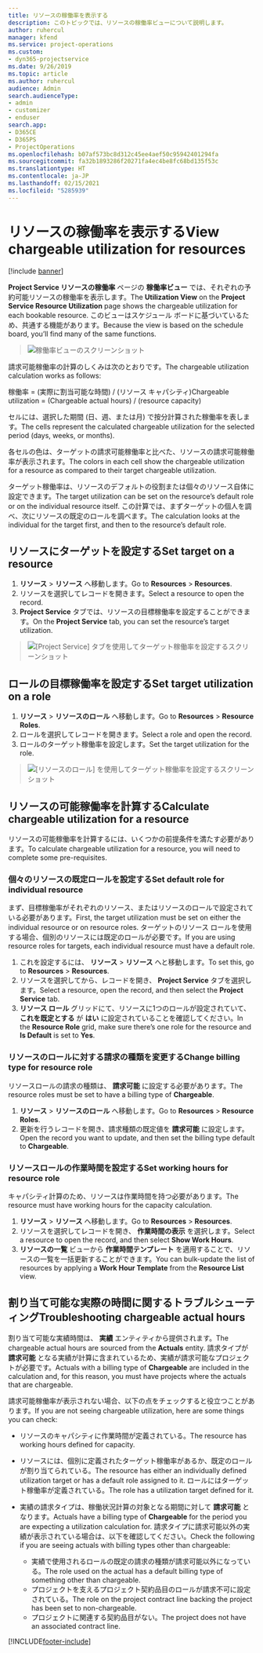 ```yaml
---
title: リソースの稼働率を表示する
description: このトピックでは、リソースの稼働率ビューについて説明します。
author: ruhercul
manager: kfend
ms.service: project-operations
ms.custom:
- dyn365-projectservice
ms.date: 9/26/2019
ms.topic: article
ms.author: ruhercul
audience: Admin
search.audienceType:
- admin
- customizer
- enduser
search.app:
- D365CE
- D365PS
- ProjectOperations
ms.openlocfilehash: b07af573bc8d312c45ee4aef50c95942401294fa
ms.sourcegitcommit: fa32b1893286f20271fa4ec4be8fc68bd135f53c
ms.translationtype: HT
ms.contentlocale: ja-JP
ms.lasthandoff: 02/15/2021
ms.locfileid: "5285939"
---
```

# <a name="view-chargeable-utilization-for-resources"></a><span data-ttu-id="aa4ad-103">リソースの稼働率を表示する</span><span class="sxs-lookup"><span data-stu-id="aa4ad-103">View chargeable utilization for resources</span></span>

[!include [banner](../includes/psa-now-project-operations.md)]
 
<span data-ttu-id="aa4ad-104">**Project Service リソースの稼働率** ページの **稼働率ビュー** では、それぞれの予約可能リソースの稼働率を表示します。</span><span class="sxs-lookup"><span data-stu-id="aa4ad-104">The **Utilization View** on the **Project Service Resource Utilization** page shows the chargeable utilization for each bookable resource.</span></span> <span data-ttu-id="aa4ad-105">このビューはスケジュール ボードに基づいているため、共通する機能があります。</span><span class="sxs-lookup"><span data-stu-id="aa4ad-105">Because the view is based on the schedule board, you’ll find many of the same functions.</span></span>

> ![稼働率ビューのスクリーンショット](media/FAQ-utilization-1.png)
 

<span data-ttu-id="aa4ad-107">請求可能稼働率の計算のしくみは次のとおりです。</span><span class="sxs-lookup"><span data-stu-id="aa4ad-107">The chargeable utilization calculation works as follows:</span></span>

   <span data-ttu-id="aa4ad-108">稼働率 = (実際に割当可能な時間) / (リソース キャパシティ)</span><span class="sxs-lookup"><span data-stu-id="aa4ad-108">Chargeable utilization = (Chargeable actual hours) / (resource capacity)</span></span>

<span data-ttu-id="aa4ad-109">セルには、選択した期間 (日、週、または月) で按分計算された稼働率を表します。</span><span class="sxs-lookup"><span data-stu-id="aa4ad-109">The cells represent the calculated chargeable utilization for the selected period (days, weeks, or months).</span></span>

<span data-ttu-id="aa4ad-110">各セルの色は、ターゲットの請求可能稼働率と比べた、リソースの請求可能稼働率が表示されます。</span><span class="sxs-lookup"><span data-stu-id="aa4ad-110">The colors in each cell show the chargeable utilization for a resource as compared to their target chargeable utilization.</span></span> 

<span data-ttu-id="aa4ad-111">ターゲット稼働率は、リソースのデフォルトの役割または個々のリソース自体に設定できます。</span><span class="sxs-lookup"><span data-stu-id="aa4ad-111">The target utilization can be set on the resource’s default role or on the individual resource itself.</span></span> <span data-ttu-id="aa4ad-112">この計算では、まずターゲットの個人を調べ、次にリソースの既定のロールを調べます。</span><span class="sxs-lookup"><span data-stu-id="aa4ad-112">The calculation looks at the individual for the target first, and then to the resource’s default role.</span></span>

## <a name="set-target-on-a-resource"></a><span data-ttu-id="aa4ad-113">リソースにターゲットを設定する</span><span class="sxs-lookup"><span data-stu-id="aa4ad-113">Set target on a resource</span></span>

1. <span data-ttu-id="aa4ad-114">**リソース** \> **リソース** へ移動します。</span><span class="sxs-lookup"><span data-stu-id="aa4ad-114">Go to **Resources** \> **Resources**.</span></span> 
2. <span data-ttu-id="aa4ad-115">リソースを選択してレコードを開きます。</span><span class="sxs-lookup"><span data-stu-id="aa4ad-115">Select a resource to open the record.</span></span> 
3. <span data-ttu-id="aa4ad-116">**Project Service** タブでは、リソースの目標稼働率を設定することができます。</span><span class="sxs-lookup"><span data-stu-id="aa4ad-116">On the **Project Service** tab, you can set the resource’s target utilization.</span></span>

> ![[Project Service] タブを使用してターゲット稼働率を設定するスクリーンショット](media/FAQ-utilization-2.png)
 
## <a name="set-target-utilization-on-a-role"></a><span data-ttu-id="aa4ad-118">ロールの目標稼働率を設定する</span><span class="sxs-lookup"><span data-stu-id="aa4ad-118">Set target utilization on a role</span></span>

1. <span data-ttu-id="aa4ad-119">**リソース** \> **リソースのロール** へ移動します。</span><span class="sxs-lookup"><span data-stu-id="aa4ad-119">Go to **Resources** \> **Resource Roles**.</span></span> 
2. <span data-ttu-id="aa4ad-120">ロールを選択してレコードを開きます。</span><span class="sxs-lookup"><span data-stu-id="aa4ad-120">Select a role and open the record.</span></span> 
3. <span data-ttu-id="aa4ad-121">ロールのターゲット稼働率を設定します。</span><span class="sxs-lookup"><span data-stu-id="aa4ad-121">Set the target utilization for the role.</span></span>

> ![[リソースのロール] を使用してターゲット稼働率を設定するスクリーンショット](media/FAQ-utilization-3.png)
 
## <a name="calculate-chargeable-utilization-for-a-resource"></a><span data-ttu-id="aa4ad-123">リソースの可能稼働率を計算する</span><span class="sxs-lookup"><span data-stu-id="aa4ad-123">Calculate chargeable utilization for a resource</span></span>

<span data-ttu-id="aa4ad-124">リソースの可能稼働率を計算するには、いくつかの前提条件を満たす必要があります。</span><span class="sxs-lookup"><span data-stu-id="aa4ad-124">To calculate chargeable utilization for a resource, you will need to complete some pre-requisites.</span></span> 

### <a name="set-default-role-for-individual-resource"></a><span data-ttu-id="aa4ad-125">個々のリソースの既定ロールを設定する</span><span class="sxs-lookup"><span data-stu-id="aa4ad-125">Set default role for individual resource</span></span>

<span data-ttu-id="aa4ad-126">まず、目標稼働率がそれぞれのリソース、またはリソースのロールで設定されている必要があります。</span><span class="sxs-lookup"><span data-stu-id="aa4ad-126">First, the target utilization must be set on either the individual resource or on resource roles.</span></span> <span data-ttu-id="aa4ad-127">ターゲットのリソース ロールを使用する場合、個別のリソースには既定のロールが必要です。</span><span class="sxs-lookup"><span data-stu-id="aa4ad-127">If you are using resource roles for targets, each individual resource must have a default role.</span></span> 

1. <span data-ttu-id="aa4ad-128">これを設定するには、 **リソース** \> **リソース** へと移動します。</span><span class="sxs-lookup"><span data-stu-id="aa4ad-128">To set this, go to **Resources** \> **Resources**.</span></span> 
2. <span data-ttu-id="aa4ad-129">リソースを選択してから、レコードを開き、 **Project Service** タブを選択します。</span><span class="sxs-lookup"><span data-stu-id="aa4ad-129">Select a resource, open the record, and then select the **Project Service** tab.</span></span> 
3. <span data-ttu-id="aa4ad-130">**リソース ロール** グリッドにて、リソースに1つのロールが設定されていて、 **これを既定とする** が **はい** に設定されていることを確認してください。</span><span class="sxs-lookup"><span data-stu-id="aa4ad-130">In the **Resource Role** grid, make sure there’s one role for the resource and **Is Default** is set to **Yes**.</span></span>
 
### <a name="change-billing-type-for-resource-role"></a><span data-ttu-id="aa4ad-131">リソースのロールに対する請求の種類を変更する</span><span class="sxs-lookup"><span data-stu-id="aa4ad-131">Change billing type for resource role</span></span>

<span data-ttu-id="aa4ad-132">リソースロールの請求の種類は、 **請求可能** に設定する必要があります。</span><span class="sxs-lookup"><span data-stu-id="aa4ad-132">The resource roles must be set to have a billing type of **Chargeable**.</span></span> 

1. <span data-ttu-id="aa4ad-133">**リソース** \> **リソースのロール** へ移動します。</span><span class="sxs-lookup"><span data-stu-id="aa4ad-133">Go to **Resources** \> **Resource Roles**.</span></span> 
2. <span data-ttu-id="aa4ad-134">更新を行うレコードを開き、請求種類の既定値を **請求可能** に設定します。</span><span class="sxs-lookup"><span data-stu-id="aa4ad-134">Open the record you want to update, and then set the billing type default to **Chargeable**.</span></span>

### <a name="set-working-hours-for-resource-role"></a><span data-ttu-id="aa4ad-135">リソースロールの作業時間を設定する</span><span class="sxs-lookup"><span data-stu-id="aa4ad-135">Set working hours for resource role</span></span>
 
<span data-ttu-id="aa4ad-136">キャパシティ計算のため、リソースは作業時間を持つ必要があります。</span><span class="sxs-lookup"><span data-stu-id="aa4ad-136">The resource must have working hours for the capacity calculation.</span></span> 

1. <span data-ttu-id="aa4ad-137">**リソース** \> **リソース** へ移動します。</span><span class="sxs-lookup"><span data-stu-id="aa4ad-137">Go to **Resources** \> **Resources**.</span></span> 
2. <span data-ttu-id="aa4ad-138">リソースを選択してレコードを開き、 **作業時間の表示** を選択します。</span><span class="sxs-lookup"><span data-stu-id="aa4ad-138">Select a resource to open the record, and then select **Show Work Hours**.</span></span> 
3. <span data-ttu-id="aa4ad-139">**リソースの一覧** ビューから **作業時間テンプレート** を適用することで、リソースの一覧を一括更新することができます。</span><span class="sxs-lookup"><span data-stu-id="aa4ad-139">You can bulk-update the list of resources by applying a **Work Hour Template** from the **Resource List** view.</span></span>

## <a name="troubleshooting-chargeable-actual-hours"></a><span data-ttu-id="aa4ad-140">割り当て可能な実際の時間に関するトラブルシューティング</span><span class="sxs-lookup"><span data-stu-id="aa4ad-140">Troubleshooting chargeable actual hours</span></span>

<span data-ttu-id="aa4ad-141">割り当て可能な実績時間は、 **実績** エンティティから提供されます。</span><span class="sxs-lookup"><span data-stu-id="aa4ad-141">The chargeable actual hours are sourced from the **Actuals** entity.</span></span> <span data-ttu-id="aa4ad-142">請求タイプが **請求可能** となる実績が計算に含まれているため、実績が請求可能なプロジェクトが必要です。</span><span class="sxs-lookup"><span data-stu-id="aa4ad-142">Actuals with a billing type of **Chargeable** are included in the calculation and, for this reason, you must have projects where the actuals that are chargeable.</span></span>

<span data-ttu-id="aa4ad-143">請求可能稼働率が表示されない場合、以下の点をチェックすると役立つことがあります。</span><span class="sxs-lookup"><span data-stu-id="aa4ad-143">If you are not seeing chargeable utilization, here are some things you can check:</span></span>

- <span data-ttu-id="aa4ad-144">リソースのキャパシティに作業時間が定義されている。</span><span class="sxs-lookup"><span data-stu-id="aa4ad-144">The resource has working hours defined for capacity.</span></span>
- <span data-ttu-id="aa4ad-145">リソースには、個別に定義されたターゲット稼働率があるか、既定のロールが割り当てられている。</span><span class="sxs-lookup"><span data-stu-id="aa4ad-145">The resource has either an individually defined utilization target or has a default role assigned to it.</span></span> <span data-ttu-id="aa4ad-146">ロールにはターゲット稼働率が定義されている。</span><span class="sxs-lookup"><span data-stu-id="aa4ad-146">The role has a utilization target defined for it.</span></span>
- <span data-ttu-id="aa4ad-147">実績の請求タイプは、稼働状況計算の対象となる期間に対して **請求可能** となります。</span><span class="sxs-lookup"><span data-stu-id="aa4ad-147">Actuals have a billing type of **Chargeable** for the period you are expecting a utilization calculation for.</span></span> <span data-ttu-id="aa4ad-148">請求タイプに請求可能以外の実績が表示されている場合は、以下を確認してください。</span><span class="sxs-lookup"><span data-stu-id="aa4ad-148">Check the following if you are seeing actuals with billing types other than chargeable:</span></span>

  - <span data-ttu-id="aa4ad-149">実績で使用されるロールの既定の請求の種類が請求可能以外になっている。</span><span class="sxs-lookup"><span data-stu-id="aa4ad-149">The role used on the actual has a default billing type of something other than chargeable.</span></span>
  - <span data-ttu-id="aa4ad-150">プロジェクトを支えるプロジェクト契約品目のロールが請求不可に設定されている。</span><span class="sxs-lookup"><span data-stu-id="aa4ad-150">The role on the project contract line backing the project has been set to non-chargeable.</span></span>
  - <span data-ttu-id="aa4ad-151">プロジェクトに関連する契約品目がない。</span><span class="sxs-lookup"><span data-stu-id="aa4ad-151">The project does not have an associated contract line.</span></span>



[!INCLUDE[footer-include](../includes/footer-banner.md)]
